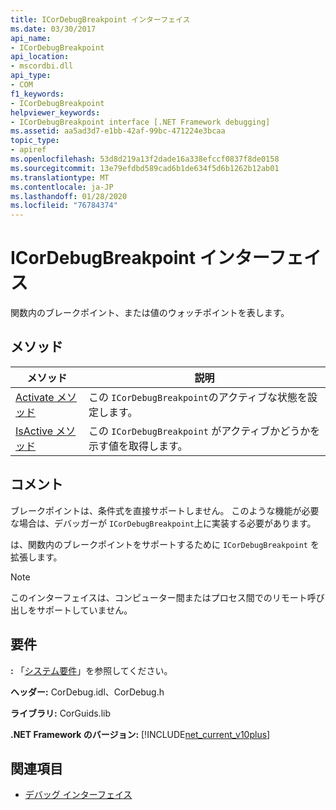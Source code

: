 ```yaml
---
title: ICorDebugBreakpoint インターフェイス
ms.date: 03/30/2017
api_name:
- ICorDebugBreakpoint
api_location:
- mscordbi.dll
api_type:
- COM
f1_keywords:
- ICorDebugBreakpoint
helpviewer_keywords:
- ICorDebugBreakpoint interface [.NET Framework debugging]
ms.assetid: aa5ad3d7-e1bb-42af-99bc-471224e3bcaa
topic_type:
- apiref
ms.openlocfilehash: 53d8d219a13f2dade16a338efccf0837f8de0158
ms.sourcegitcommit: 13e79efdbd589cad6b1de634f5d6b1262b12ab01
ms.translationtype: MT
ms.contentlocale: ja-JP
ms.lasthandoff: 01/28/2020
ms.locfileid: "76784374"
---
```

# <a name="icordebugbreakpoint-interface"></a>ICorDebugBreakpoint インターフェイス

関数内のブレークポイント、または値のウォッチポイントを表します。  
  
## <a name="methods"></a>メソッド  
  
|メソッド|説明|  
|------------|-----------------|  
|[Activate メソッド](icordebugbreakpoint-activate-method.md)|この `ICorDebugBreakpoint`のアクティブな状態を設定します。|  
|[IsActive メソッド](icordebugbreakpoint-isactive-method.md)|この `ICorDebugBreakpoint` がアクティブかどうかを示す値を取得します。|  
  
## <a name="remarks"></a>コメント  
 ブレークポイントは、条件式を直接サポートしません。 このような機能が必要な場合は、デバッガーが `ICorDebugBreakpoint`上に実装する必要があります。  
  
 は、関数内のブレークポイントをサポートするために `ICorDebugBreakpoint` を拡張します。  
  
> [!NOTE]
> このインターフェイスは、コンピューター間またはプロセス間でのリモート呼び出しをサポートしていません。  
  
## <a name="requirements"></a>要件  
 **:** 「[システム要件](../../../../docs/framework/get-started/system-requirements.md)」を参照してください。  
  
 **ヘッダー:** CorDebug.idl、CorDebug.h  
  
 **ライブラリ:** CorGuids.lib  
  
 **.NET Framework のバージョン:** [!INCLUDE[net_current_v10plus](../../../../includes/net-current-v10plus-md.md)]  
  
## <a name="see-also"></a>関連項目

- [デバッグ インターフェイス](debugging-interfaces.md)
